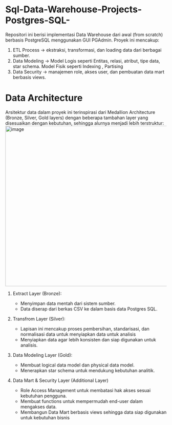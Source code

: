 # Sql-Data-Warehouse-Projects-Postgres-SQL-
Repositori ini berisi implementasi Data Warehouse dari awal (from scratch) berbasis PostgreSQL menggunakan GUI PGAdmin. Proyek ini mencakup:
  1. ETL Process → ekstraksi, transformasi, dan loading data dari berbagai sumber.
  2. Data Modeling → Model Logis seperti
                          Entitas, relasi, atribut, tipe data, star schema.
                     Model Fisik seperti
                           Indexing , Partising 
  3. Data Security → manajemen role, akses user, dan pembuatan data mart berbasis views.

# Data Architecture
Arsitektur data dalam proyek ini terinspirasi dari Medallion Architecture (Bronze, Silver, Gold layers) dengan beberapa tambahan layer yang disesuaikan dengan kebutuhan, sehingga alurnya menjadi lebih terstruktur:
<img width="1374" height="500" alt="image" src="https://github.com/user-attachments/assets/62caf40f-e964-481d-b439-fa5202e1bea1" />
 
  1. Extract Layer   (Bronze):
       - Menyimpan data mentah dari sistem sumber.
       - Data diserap dari berkas CSV ke dalam basis data Postgres SQL.
  
  2. Transfrom Layer (Silver):
       - Lapisan ini mencakup proses pembersihan, standarisasi, dan normalisasi data untuk menyiapkan data untuk analisis
       - Menyiapkan data agar lebih konsisten dan siap digunakan untuk analisis.
    
  3. Data Modeling Layer (Gold):
       - Membuat logical data model dan physical data model.
       - Menerapkan star schema untuk mendukung kebutuhan analitik.
      
  4. Data Mart & Security Layer (Additional Layer)
       - Role Access Management untuk membatasi hak akses sesuai kebutuhan pengguna.
       - Membuat functions untuk mempermudah end-user dalam mengakses data.
       - Membangun Data Mart berbasis views sehingga data siap digunakan untuk kebutuhan bisnis

    
  
